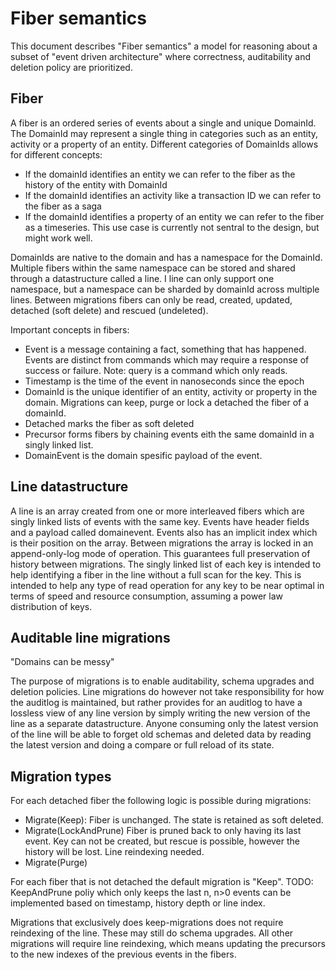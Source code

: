 # Fiber semantics

This document describes "Fiber semantics" a model for reasoning about a subset of "event driven architecture" where correctness, auditability and deletion policy are prioritized.

## Fiber
A fiber is an ordered series of events about a single and unique DomainId. The DomainId may represent a single thing in categories such as an entity, activity or a property of an entity. Different categories of DomainIds allows for different concepts:
- If the domainId identifies an entity we can refer to the fiber as the history of the entity with DomainId
- If the domainId identifies an activity like a transaction ID we can refer to the fiber as a saga
- If the domainId identifies a property of an entity we can refer to the fiber as a timeseries. This use case is currently not sentral to the design, but might work well.

DomainIds are native to the domain and has a namespace for the DomainId. Multiple fibers within the same namespace can be stored and shared through a datastructure called a line. I line can only support one namespace, but a namespace can be sharded by domainId across multiple lines. Between migrations fibers can only be read, created, updated, detached (soft delete) and rescued (undeleted).

Important concepts in fibers:
- Event is a message containing a fact, something that has happened. Events are distinct from commands which may require a response of success or failure. Note: query is a command which only reads.
- Timestamp is the time of the event in nanoseconds since the epoch
- DomainId is the unique identifier of an entity, activity or property in the domain. Migrations can keep, purge or lock a detached the fiber of a domainId.
- Detached marks the fiber as soft deleted
- Precursor forms fibers by chaining events eith the same domainId in a singly linked list.
- DomainEvent is the domain spesific payload of the event.

## Line datastructure

A line is an array created from one or more interleaved fibers which are singly linked lists of events with the same key. Events have header fields and a payload called domainevent. Events also has an implicit index which is their position on the array. Between migrations the array is locked in an append-only-log mode of operation. This guarantees full preservation of history between migrations. The singly linked list of each key is intended to help identifying a fiber in the line without a full scan for the key. This is intended to help any type of read operation for any key to be near optimal in terms of speed and resource consumption, assuming a power law distribution of keys.

## Auditable line migrations

"Domains can be messy"

The purpose of migrations is to enable auditability, schema upgrades and deletion policies. Line migrations do however not take responsibility for how the auditlog is maintained, but rather provides for an auditlog to have a lossless view of any line version by simply writing the new version of the line as a separate datastructure. Anyone consuming only the latest version of the line will be able to forget old schemas and deleted data by reading the latest version and doing a compare or full reload of its state.

## Migration types
For each detached fiber the following logic is possible during migrations:
- Migrate(Keep): Fiber is unchanged. The state is retained as soft deleted. 
- Migrate(LockAndPrune) Fiber is pruned back to only having its last event. Key can not be created, but rescue is possible, however the history will be lost. Line reindexing needed.
- Migrate(Purge)

For each fiber that is not detached the default migration is "Keep". TODO: KeepAndPrune poliy which only keeps the last n, n>0 events can be implemented based on timestamp, history depth or line index.

Migrations that exclusively does keep-migrations does not require reindexing of the line. These may still do schema upgrades. All other migrations will require line reindexing, which means updating the precursors to the new indexes of the previous events in the fibers.
